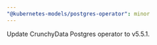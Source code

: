 ```yaml
---
"@kubernetes-models/postgres-operator": minor
---
```


Update CrunchyData Postgres operator to v5.5.1.
